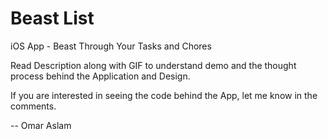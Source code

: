 # Beast List
iOS App - Beast Through Your Tasks and Chores

Read Description along with GIF to understand demo and the thought process behind the Application and Design.

If you are interested in seeing the code behind the App, let me know in the comments.

-- Omar Aslam
